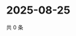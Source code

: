 # 2025-08-25

共 0 条

<!-- BEGIN ZHIHUQUESTIONS -->
<!-- 最后更新时间 Mon Aug 25 2025 22:12:00 GMT+0800 (China Standard Time) -->

<!-- END ZHIHUQUESTIONS -->
